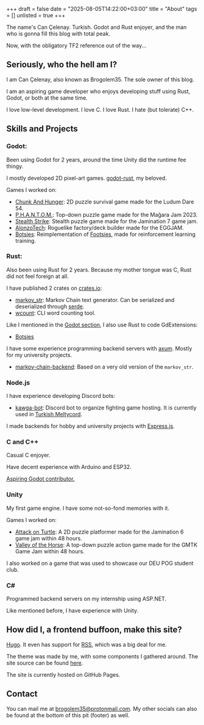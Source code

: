 +++
draft = false
date = "2025-08-05T14:22:00+03:00"
title = "About"
tags = []
unlisted = true
+++

The name's Can Çelenay. Turkish. Godot and Rust enjoyer, and the man who is gonna fill this blog with total peak.

Now, with the obligatory TF2 reference out of the way...

## Seriously, who the hell am I?

I am Can Çelenay, also known as Brogolem35. The sole owner of this blog.

I am an aspiring game developer who enjoys developing stuff using Rust, Godot, or both at the same time.

I love low-level development. I love C. I love Rust. I hate (but tolerate) C++.

## Skills and Projects

### Godot:

Been using Godot for 2 years, around the time Unity did the runtime fee thingy.

I mostly developed 2D pixel-art games. [godot-rust](https://github.com/godot-rust/gdext), my beloved.

Games I worked on:
- [Chunk And Hunger](https://brogolem35.itch.io/chunk-and-hunger): 2D puzzle survival game made for the Ludum Dare 54.
- [P.H.A.N.T.O.M.](https://brogolem35.itch.io/phantom): Top-down puzzle game made for the Mağara Jam 2023.
- [Stealth Strike](https://brogolem35.itch.io/stealth-strike): Stealth puzzle game made for the Jamination 7 game jam.
- [AlonzoTech](https://sourlemon4.itch.io/alonzotech): Roguelike factory/deck builder made for the EGGJAM.
- [Botsies](https://github.com/Brogolem35/botsies): Reimplementation of [Footsies](https://github.com/hifight/Footsies), made for reinforcement learning training.

### Rust:

Also been using Rust for 2 years. Because my mother tongue was C, Rust did not feel foreign at all.

I have published 2 crates on [crates.io](https://crates.io/):
- [markov_str](https://github.com/Brogolem35/markov_str): Markov Chain text generator. Can be serialized and deserialized through [serde](https://github.com/serde-rs/serde).
- [wcount](https://github.com/Brogolem35/wcount): CLI word counting tool.

Like I mentioned in the [Godot section](#godot), I also use Rust to code GdExtensions:
- [Botsies](https://github.com/Brogolem35/botsies)

I have some experience programming backend servers with [axum](https://github.com/tokio-rs/axum). Mostly for my university projects.
- [markov-chain-backend](https://github.com/Brogolem35/markov-chain-backend): Based on a very old version of the `markov_str`.

### Node.js

I have experience developing Discord bots:
- [kawga-bot](https://github.com/Brogolem35/kawga-bot): Discord bot to organize fighting game hosting. It is currently used in [Turkish Meltycord](https://discord.com/invite/vj62m6PMbh).

I made backends for hobby and university projects with [Express.js](https://expressjs.com/). 

### C and C++

Casual C enjoyer.

Have decent experience with Arduino and ESP32.

[Aspiring Godot contributor.](https://github.com/godotengine/godot/pulls/Brogolem35)

### Unity

My first game engine. I have some not-so-fond memories with it.

Games I worked on:
- [Attack on Turtle](https://abuzitin2000.itch.io/attack-on-turtle): A 2D puzzle platformer made for the Jamination 6 game jam within 48 hours.
- [Valley of the Horse](https://brogolem35.itch.io/valleyofthehorse): A top-down puzzle action game made for the GMTK Game Jam within 48 hours.

I also worked on a game that was used to showcase our DEU POG student club.

### C#

Programmed backend servers on my internship using ASP.NET.

Like mentioned before, I have experience with Unity.

## How did I, a frontend buffoon, make this site?

[Hugo](https://github.com/gohugoio/hugo). It even has support for [RSS](/index.xml), which was a big deal for me.

The theme was made by me, with some components I gathered around. The site source can be found [here]().

The site is currently hosted on GitHub Pages.

## Contact

You can mail me at [brogolem35@protonmail.com](mailto:brogolem35@protonmail.com). My other socials can also be found at the bottom of this pit (footer) as well.